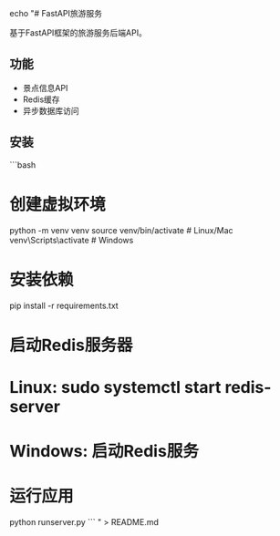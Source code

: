 echo "# FastAPI旅游服务

基于FastAPI框架的旅游服务后端API。

## 功能

- 景点信息API
- Redis缓存
- 异步数据库访问

## 安装

\`\`\`bash
# 创建虚拟环境
python -m venv venv
source venv/bin/activate  # Linux/Mac
venv\\Scripts\\activate  # Windows

# 安装依赖
pip install -r requirements.txt

# 启动Redis服务器
# Linux: sudo systemctl start redis-server
# Windows: 启动Redis服务

# 运行应用
python runserver.py
\`\`\`
" > README.md